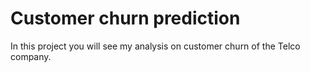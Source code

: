 # Customer churn prediction
In this project you will see my analysis on customer churn of the Telco company.
